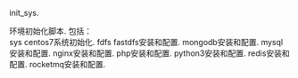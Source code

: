 init_sys. 
  
环境初始化脚本. 
包括：  
sys centos7系统初始化. 
fdfs fastdfs安装和配置. 
mongodb安装和配置. 
mysql安装和配置. 
nginx安装和配置. 
php安装和配置. 
python3安装和配置. 
redis安装和配置. 
rocketmq安装和配置. 
